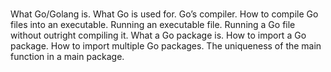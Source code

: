# 
##
What Go/Golang is.
What Go is used for.
Go’s compiler.
How to compile Go files into an executable.
Running an executable file.
Running a Go file without outright compiling it.
What a Go package is.
How to import a Go package.
How to import multiple Go packages.
The uniqueness of the main function in a main package.
